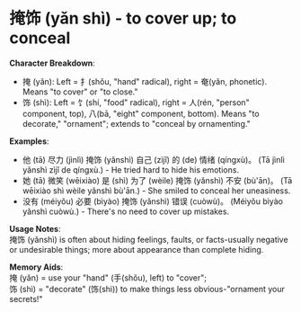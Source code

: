 # **掩饰 (yǎn shì) - to cover up; to conceal**

**Character Breakdown**:  
- 掩 (yǎn): Left = 扌(shǒu, "hand" radical), right = 奄(yǎn, phonetic). Means "to cover" or "to close."  
- 饰 (shì): Left = 饣(shí, "food" radical), right = 人(rén, "person" component, top), 八(bā, "eight" component, bottom). Means "to decorate," "ornament"; extends to "conceal by ornamenting."

**Examples**:  
- 他 (tā) 尽力 (jìnlì) 掩饰 (yǎnshì) 自己 (zìjǐ) 的 (de) 情绪 (qíngxù)。 (Tā jìnlì yǎnshì zìjǐ de qíngxù.) - He tried hard to hide his emotions.  
- 她 (tā) 微笑 (wēixiào) 是 (shì) 为了 (wèile) 掩饰 (yǎnshì) 不安 (bù'ān)。 (Tā wēixiào shì wèile yǎnshì bù'ān.) - She smiled to conceal her uneasiness.  
- 没有 (méiyǒu) 必要 (bìyào) 掩饰 (yǎnshì) 错误 (cuòwù)。 (Méiyǒu bìyào yǎnshì cuòwù.) - There's no need to cover up mistakes.

**Usage Notes**:  
掩饰 (yǎnshì) is often about hiding feelings, faults, or facts-usually negative or undesirable things; more about appearance than complete hiding.

**Memory Aids**:  
掩 (yǎn) = use your "hand" (手(shǒu), left) to "cover";  
饰 (shì) = "decorate" (饰(shì)) to make things less obvious-"ornament your secrets!"